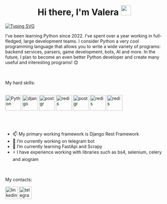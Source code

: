 <h1 align="center">Hi there, I'm Valera</a> 
<img src="https://github.com/blackcater/blackcater/raw/main/images/Hi.gif" height="32"/></h1>
<a href="https://git.io/typing-svg"><img src="https://readme-typing-svg.herokuapp.com?font=Fira+Code&size=25&pause=1000&color=4273F7&center=true&vCenter=true&random=false&width=435&lines=Python+developer+from+Minsk" alt="Typing SVG" /></a>

I’ve been learning Python since 2022. I’ve spent over a year working in full-fledged, large development teams. I consider Python a very cool programming language that allows you to write a wide variety of programs: backend services, parsers, game development, bots, AI and more. In the future, I plan to become an even better Python developer and create many useful and interesting programs! 😊

<br></br>
My hard skills:
<br></br>



<img src="https://user-images.githubusercontent.com/25181517/183423507-c056a6f9-1ba8-4312-a350-19bcbc5a8697.png" alt="Python" width="50" height="50"> <img src="https://github.com/marwin1991/profile-technology-icons/assets/62091613/9bf5650b-e534-4eae-8a26-8379d076f3b4" alt="django" width="50" height="50"> <img src="https://user-images.githubusercontent.com/25181517/117208740-bfb78400-adf5-11eb-97bb-09072b6bedfc.png" alt="postgr" width="50" height="50"> <img src="https://user-images.githubusercontent.com/25181517/182884894-d3fa6ee0-f2b4-4960-9961-64740f533f2a.png" alt="redis" width="50" height="50"> <img src="https://user-images.githubusercontent.com/25181517/117208740-bfb78400-adf5-11eb-97bb-09072b6bedfc.png" alt="postgr" width="50" height="50"> <img src="https://user-images.githubusercontent.com/25181517/182884177-d48a8579-2cd0-447a-b9a6-ffc7cb02560e.png" alt="redis" width="50" height="50"> <img src="https://user-images.githubusercontent.com/25181517/186884153-99edc188-e4aa-4c84-91b0-e2df260ebc33.png" alt="redis" width="50" height="50">

<br></br>

- 📫 My primary working framework is Django Rest Framework
- 🔭 I’m currently working on telegram bot
- 🌱 I’m currently learning FastApi and Scrapy
- ⚡ I have experience working with libraries such as bs4, selenium, celery and aiogram

<br></br>
My contacts:

[<img src='https://cdn.jsdelivr.net/npm/simple-icons@3.0.1/icons/linkedin.svg' alt='linkedin' height='40'>](https://www.linkedin.com/in/www.linkedin.com/in/paulpirate/)  [<img src='https://cdn.jsdelivr.net/npm/simple-icons@3.0.1/icons/telegram.svg' alt='telegram' height='40'>](https://t.me/Paul_Pirate)  



<!--
**Valpydeveloper/Valpydeveloper** is a ✨ _special_ ✨ repository because its `README.md` (this file) appears on your GitHub profile.

Here are some ideas to get you started:

- 🔭 I’m currently working on ...
- 🌱 I’m currently learning ...
- 👯 I’m looking to collaborate on ...
- 🤔 I’m looking for help with ...
- 💬 Ask me about ...
- 📫 How to reach me: ...
- 😄 Pronouns: ...
- ⚡ Fun fact: ...
-->
